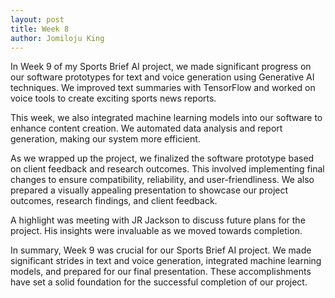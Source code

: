 ```yaml
---
layout: post
title: Week 8
author: Jomiloju King
---
```


In Week 9 of my Sports Brief AI project, we made significant progress on our 
software prototypes for text and voice generation using Generative AI
techniques. We improved text summaries with TensorFlow and worked on voice 
tools to create exciting sports news reports.

This week, we also integrated machine learning models into our software 
to enhance content creation. We automated data analysis and report generation, 
making our system more efficient.

As we wrapped up the project, we finalized the software prototype based on client 
feedback and research outcomes. This involved implementing final changes to ensure
compatibility, reliability, and user-friendliness. We also prepared a visually appealing
presentation to showcase our project outcomes, research findings, and client feedback.

A highlight was meeting with JR Jackson to discuss future plans for the project. His 
insights were invaluable as we moved towards completion.

In summary, Week 9 was crucial for our Sports Brief AI project. We made significant 
strides in text and voice generation, integrated machine learning models, and prepared
for our final presentation. These accomplishments have set a solid foundation for the 
successful completion of our project. 

